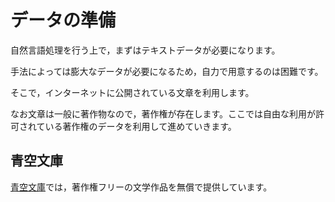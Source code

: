 # データの準備

自然言語処理を行う上で，まずはテキストデータが必要になります。

手法によっては膨大なデータが必要になるため，自力で用意するのは困難です。

そこで，インターネットに公開されている文章を利用します。

なお文章は一般に著作物なので，著作権が存在します。ここでは自由な利用が許可されている著作権のデータを利用して進めていきます。


## 青空文庫
[青空文庫](https://www.aozora.gr.jp/index.html)では，著作権フリーの文学作品を無償で提供しています。


